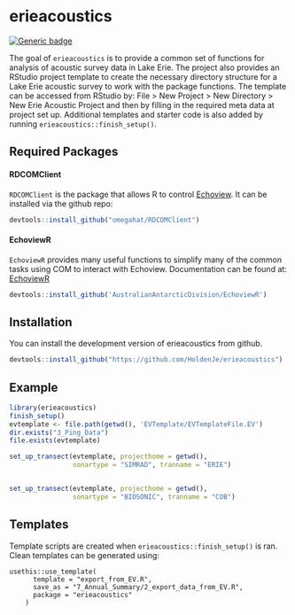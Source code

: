 
# erieacoustics

<!-- badges: start -->
[![Generic badge](https://img.shields.io/badge/Dev-InProgress-<COLOR>.svg)](https://shields.io/)

<!-- badges: end -->

The goal of `erieacoustics` is to provide a common set of functions for analysis of acoustic survey data in Lake Erie. The project also provides an RStudio project template to create the necessary directory structure for a Lake Erie acoustic survey to work with the package functions. The template can be accessed from RStudio by: File > New Project > New Directory > New Erie Acoustic Project and then by filling in the required meta data at project set up. Additional templates and starter code is also added by running `erieacoustics::finish_setup()`.

## Required Packages
#### RDCOMClient

`RDCOMClient` is the package that allows R to control [Echoview](https://echoview.com/). It can be installed via the github repo:

``` r
devtools::install_github("omegahat/RDCOMClient")
```

#### EchoviewR
`EchoviewR` provides many useful functions to simplify many of the common tasks using COM to interact with Echoview. Documentation can be found at: [EchoviewR](https://github.com/AustralianAntarcticDivision/EchoviewR)

``` r
devtools::install_github('AustralianAntarcticDivision/EchoviewR')
```


## Installation

You can install the development version of erieacoustics from github.

``` r
devtools::install_github("https://github.com/HoldenJe/erieacoustics") 
```

## Example

``` r
library(erieacoustics)
finish_setup()
evtemplate <- file.path(getwd(), 'EVTemplate/EVTemplateFile.EV')
dir.exists("3_Ping_Data")
file.exists(evtemplate)

set_up_transect(evtemplate, projecthome = getwd(), 
                sonartype = "SIMRAD", tranname = "ERIE")


set_up_transect(evtemplate, projecthome = getwd(), 
                sonartype = "BIOSONIC", tranname = "COB")

```

## Templates
Template scripts are created when `erieacoustics::finish_setup()` is ran. Clean templates can be generated using:
```
usethis::use_template(
      template = "export_from_EV.R",
      save_as = "7_Annual_Summary/2_export_data_from_EV.R",
      package = "erieacoustics"
    )
```
